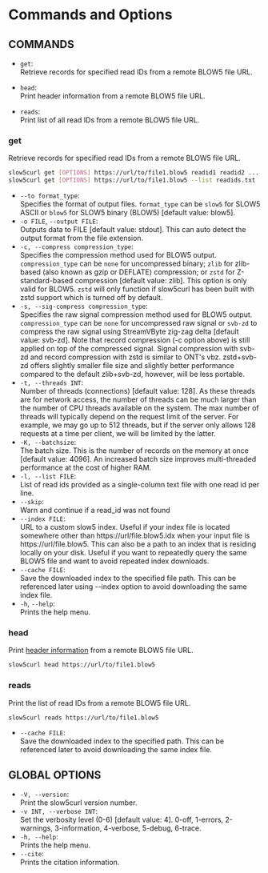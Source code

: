 # Commands and Options

## COMMANDS

* `get`:<br/>
    Retrieve records for specified read IDs from a remote BLOW5 file URL.

* `head`:<br/>
    Print header information from a remote BLOW5 file URL.

* `reads`:<br/>
    Print list of all read IDs from a remote BLOW5 file URL.

### get

Retrieve records for specified read IDs from a remote BLOW5 file URL.

```sh
slow5curl get [OPTIONS] https://url/to/file1.blow5 readid1 readid2 ....
slow5curl get [OPTIONS] https://url/to/file1.blow5 --list readids.txt
```

*  `--to format_type`:<br/>
    Specifies the format of output files. `format_type` can be `slow5` for SLOW5 ASCII or `blow5` for SLOW5 binary (BLOW5) [default value: blow5].
*  `-o FILE`, `--output FILE`:<br/>
    Outputs data to FILE [default value: stdout]. This can auto detect the output format from the file extension.
*  `-c, --compress compression_type`:<br/>
    Specifies the compression method used for BLOW5 output. `compression_type` can be `none` for uncompressed binary; `zlib` for zlib-based (also known as gzip or DEFLATE) compression; or `zstd` for Z-standard-based compression [default value: zlib]. This option is only valid for BLOW5. `zstd` will only function if slow5curl has been built with zstd support which is turned off by default.
*  `-s, --sig-compress compression_type`:<br/>
    Specifies the raw signal compression method used for BLOW5 output. `compression_type` can be `none` for uncompressed raw signal or `svb-zd` to compress the raw signal using StreamVByte zig-zag delta [default value: svb-zd]. Note that record compression (-c option above) is still applied on top of the compressed signal. Signal compression with svb-zd and record compression with zstd is similar to ONT's vbz.  zstd+svb-zd offers slightly smaller file size and slightly better performance compared to the default zlib+svb-zd, however, will be less portable.
* `-t, --threads INT`:<br/>
    Number of threads (connections) [default value: 128]. As these threads are for network access, the number of threads can be much larger than the number of CPU threads available on the system. The max number of threads will typically depend on the request limit of the server. For example, we may go up to 512 threads, but if the server only allows 128 requests at a time per client, we will be limited by the latter.
* `-K, --batchsize`:<br/>
    The batch size. This is the number of records on the memory at once [default value: 4096]. An increased batch size improves multi-threaded performance at the cost of higher RAM.
* `-l, --list FILE`:<br/>
    List of read ids provided as a single-column text file with one read id per line.
* `--skip`:<br/>
    Warn and continue if a read_id was not found
* `--index FILE`:<br/>
    URL to a custom slow5 index. Useful if your index file is located somewhere other than https://url/file.blow5.idx when your input file is https://url/file.blow5. This can also be a path to an index that is residing locally on your disk. Useful if you want to repeatedly query the same BLOW5 file and want to avoid repeated index downloads.
* `--cache FILE`:<br/>
    Save the downloaded index to the specified file path. This can be referenced later using --index option to avoid downloading the same index file.
*  `-h`, `--help`:<br/>
    Prints the help menu.

### head

Print [header information](https://hasindu2008.github.io/slow5specs/summary#slow5-header) from a remote BLOW5 file URL.

```sh
slow5curl head https://url/to/file1.blow5
```

### reads

Print the list of read IDs from a remote BLOW5 file URL.

```sh
slow5curl reads https://url/to/file1.blow5
```

* `--cache FILE`:<br/>
    Save the downloaded index to the specified path. This can be referenced later to avoid downloading the same index file.

## GLOBAL OPTIONS

*  `-V, --version`:<br/>
    Print the slow5curl version number.
*  `-v INT, --verbose INT`:<br/>
    Set the verbosity level (0-6) [default value: 4]. 0-off, 1-errors, 2-warnings, 3-information, 4-verbose, 5-debug, 6-trace.
*  `-h, --help`:<br/>
    Prints the help menu.
*  `--cite`:<br/>
    Prints the citation information.
